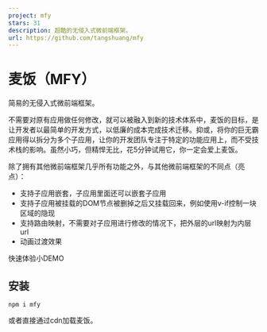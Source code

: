 ```yaml
---
project: mfy
stars: 31
description: 超酷的无侵入式微前端框架。
url: https://github.com/tangshuang/mfy
---
```


麦饭（MFY）
=======

简易的无侵入式微前端框架。

不需要对原有应用做任何修改，就可以被融入到新的技术体系中，麦饭的目标，是让开发者以最简单的开发方式，以低廉的成本完成技术迁移。抑或，将你的巨无霸应用得以拆分为多个子应用，让你的开发团队专注于特定的功能应用上，而不受技术栈的影响。虽然小巧，但精悍无比，花5分钟试用它，你一定会爱上麦饭。

除了拥有其他微前端框架几乎所有功能之外，与其他微前端框架的不同点（亮点）：

-   支持子应用嵌套，子应用里面还可以嵌套子应用
-   支持子应用被挂载的DOM节点被删掉之后又挂载回来，例如使用v-if控制一块区域的隐现
-   支持路由映射，不需要对子应用进行修改的情况下，把外层的url映射为内层url
-   动画过渡效果

快速体验小DEMO

安装
--

```
npm i mfy
```

或者直接通过cdn加载麦饭。

<script src\="https://unpkg.com/mfy"\></script\>

快速上手
----

麦饭总共只有4个接口函数，你可以在5分钟内接入它。

首先，在你需要加载子应用的位置使用`<mfy-app>`标签占位：

<mfy-app name\="some"\></mfy-app\>

然后注册和启动同名的子应用：

import { importSource, registerMicroApp } from 'mfy'

const app \= registerMicroApp({
  name: 'some', // 对应<mfy>标签的name属性值
  source: () \=> importSource('./apps/some/index.html'),
  autoMount: true, // 自动完成挂载
})

好了，你当前的应用成功加载了子应用。如果没有父子通信的需要，你甚至不需要在子应用中改任何一处。

如果你的子应用足够简单，不需要复杂的通信和路由等，可以直接传入src属性省去registerMicroApp这一步。

<mfy-app name\="simple" src\="./apps/simple-app.html" mode\="shadow"\></mfy-app\>

此时，`name` 还是必须的，它保证你的一个页面内的子应用是唯一的，`src`传入后你就不需要（也不可以）再用registerMicroApp进行注册，同时可以传入`mode`来选择模式。这种效果有点像直接使用iframe一样简单。

接口
--

麦饭的四个接口，`importSource`和`registerMicroApp`为子应用的加载和挂载服务，`connectScope`为父子应用通信服务，`registerRouter`为路由映射服务。

### importSource(relativePath)

导入资源，传入子应用的html入口文件的相对路径，改相对路径是指从当前能被访问到的url到子应用入口文件url地址的相对路径。

importSource('./apps/some/index.html')

在麦饭中，资源加载具有缓存，同一个文件不会加载第二次，而是直接使用缓存，因此你不需要担心统一资源反复加载的问题。一般而言，`importSource`只会作为`registerMicroApp`的`source`参数中使用。

### registerMicroApp(options)

注册一个微应用，使html中的`<mfy-app>`对应name的应用生效。

配置参数如下：

```
{
  name: string, 对应<mfy-app>的name属性，当前环境中，不允许多次注册同名应用
  source: 资源，只能使用importSource进行导入，直接导入，资源会立即加载，如果接收函数，资源会在bootstrap的时候加载
  mode: iframe|shadow|none, 默认none。子应用的环境隔离类型，默认不做脚本执行环境隔离
  placeholder: html字符串，可选，当资源还没有下载完时，可以用这个字符串渲染，字符串内应该包含样式
  onLoad(): 资源加载好时被调用
  onBootstrap(): 子应用启动时被调用
  onMount(): 子应用被挂载时调用
  onUnmount(): 子应用被卸载时调用
  onDestroy(): 子应用对应的<mfy-app>标签从文档中移除时调用
  onMessage(data): 子应用向当前环境发送消息时调用
  autoBootstrap: 自动启动该子应用
  autoMount: 自动挂载该子应用，包含了autoBootstrap的效果
  hoistCssRules(rule): 哪些样式要被挂载到当前环境的head中实现全局样式，返回样式的字符串文本cssText
  injectCss: string, 注入样式，用以覆盖子应用原本的样式（以style的形式放在子应用head区末尾）
  injectJs: string, 注入JS脚本（以script的形式放在子应用body区末尾）
  viewport: string|stirng[], element selector, 例如 'body > .main-content'，表示在子应用加载完之后，将会以 'body > .main-content' 的长宽作为子应用的显示区域，如果是数组的话，第一个作为可视区域依据，其他的都被保留在视口中
}
```

大多数配置项都是可选的，只有name和source是必须传的。

const app \= registerMicroApp(...)

它会返回一个注册好的app对象，该app是和对应的`<mfy-app>`绑定的。对于一个app而言，它需要被执行两个步骤，才会在界面上展示出来：bootstrap+mount。

app.bootstrap()

`bootstrap`方法用于启动该app，启动之后，会进行资源加载、环境创建等工作。为了根据实际需要进行这些消耗内存的操作，你可以在不同的时间点上启动app。

app.mount()

`mount`方法用于将app的内容渲染到界面上，调用之后，你可以通过开发者工具看到`<mfy-app>`内部发生了变化。

app.unmount()

`unmount`方法用于将渲染到界面上的内容移除，调用之后，你可以通过开发者工具看到`<mfy-app>`内部发生了变化。

另外，`<mfy-app>`在文档中有可能会因为其他程序的操作，比如vue或react的更新操作，会从文档中被移除，一个`<mfy-app>`标签被移除之后，并不代表这个app被销毁了，这个app仍然存在于内存中，当对应的`<mfy-app>`重新回到文档中时，它会自动重建环境，并根据销毁前的状态决定是否挂载app。

### connectScope(window)

麦饭中，通过scope完成父子应用的通信。一个子应用一定运行在一个由麦饭创建的环境中，这个环境就是scope，一个scope内，可能运行着多个子应用。每一个子应用又包含了一个自己的内部环境scope，在这个scope中，可能又会有新的子应用挂载进来，这样，app+scope就形成了一个树状结构。scope的主要功能，是为父子应用提供通信。

const scope \= connectScope(window)

scope.emit({ type: 'event', message: 'ok' }) // 向父应用发送消息
scrope.listen((data) \=> { // 接收到来自父应用发送的消息
  const { type } \= data
  // ...
})
scope.watch(name, (data) \=> { // 接收到来自子应用发送的消息，name为子应用的名称
  // ..
})
scope.send(name, data) // 向单个子应用发送消息
scope.dispatch({ type: 'event', message: 'gogo' }) // 向所有子应用广播消息（不包含孙应用）
scope.broadcast({ type: 'xx', message: 'oo' }) // 向整个应用树广播消息，自顶向下进行广播

参数`window`虽然是可选的，但是，我们应该尽可能都传入，因为在沙箱中，window所代表的意思并不完全相同，如果不传，麦饭会自己经过推理得到一个scope，但是这个scope有可能并不正确，特别是在使用type="module"的代码块中。如果你直接传入true代表读取rootScope。

麦饭并不提供全局状态共享的能力，因为应用之间不应该直接共享状态，共享状态导致状态的不可预测性，不利于子应用开发团队专注完成子应用的功能开发。但是，父子通信的能力，实际上提供了传递状态的能力，在必要的时候，可以通过通信机制传递状态。

### registerRouter(options)

注册一个路由管理器。通过该方法，你可以把多个子应用放在一个路由管理器下面，用以规定这个子应用在什么路由状态下执行mount/unmount操作。另外，路由系统还提供了路由映射功能，浏览器的url并非直接被子应用识别，子应用识别到的url，来自路由管理器map的结果。我们来看下options都可以进行哪些配置：

```
{
  routes: [
    {
      app: 对应的app对象
      match: (data) => true|false, 用以决定是否匹配到当前app的函数，当该函数返回true时，app会被mount
      map: (data) => url字符串，用于将外部信息映射为子应用的url，即使子应用是用vue-router等进行路由管理的，也不需要对子应用的路由系统进行修改，我们用map就可以处理好子应用接收到的url信息
      reactive: (data) => {}, 当子应用内部的url被子应用内的程序修改时，该函数被执行，从而可以让外部环境记录子应用的url，从而即使用户直接刷新浏览器，也不会丢失子应用的url
    }
  ]
  autoBoostrap: 是否自动启动路由监听
  transition: fade|slide, 子应用mount/unmount时的过渡动画效果
  onChange(): url发生变化时被被调用
  onEnter(): 有app被mount时被调用
  onLeave(): 有app被unmount时被调用
}
```

和app的启动一样，你也可以主动调用`router.bootstrap()`来启动路由监听。

注意点
---

-   麦饭不支持跨域拉取资源，因此，请将你的所有应用部署在主应用域名下。
-   不管是父级应用，还是子应用，麦饭的所有接口函数，必须在脚本顶层执行，不能异步执行上面的任何一个函数（app.bootstrap等对象方法可以异步执行）
-   _不支持子应用通过`<script type="module">`执行脚本，直接在浏览器中运行的ES脚本目前还不支持创建环境，所以不支持_

对于 `<scirpt type="module">` 的代码块，麦饭会把它转为常规的代码块，并将原本的 import from 用 import() 代替。并且要求所有模块依赖中没有副作用，也就是不会在模块中修改window等全局变量，而是只导出接口。

License
-------

MIT.
